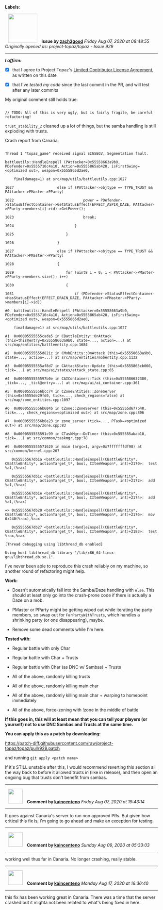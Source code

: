 **Labels:**



<a href="https://github.com/zach2good"><img src="https://avatars3.githubusercontent.com/u/1389729?v=4" width="96" height="96" hspace="10"></img></a> **Issue by [zach2good](https://github.com/zach2good)**
_Friday Aug 07, 2020 at 08:48:55_
_Originally opened as: project-topaz/topaz - Issue 929_

----

<!-- place 'x' mark between square [] brackets to affirm: -->
**_I affirm:_**
- [x] that I agree to Project Topaz's [Limited Contributor License Agreement](http://project-topaz.com/blob/release/CONTRIBUTOR_AGREEMENT.md), as written on this date
- [x] that I've _tested my code_ since the last commit in the PR, and will test after any later commits

My original comment still holds true:
```
// TODO: All of this is very ugly, but is fairly fragile, be careful refactoring!
```

`trust_stability_2` cleaned up a lot of things, but the samba handling is still exploding with trusts. 

Crash report from Canaria:
```
Thread 1 "topaz_game" received signal SIGSEGV, Segmentation fault.
battleutils::HandleEnspell (PAttacker=0x55558663a9b0, PDefender=0x5555710c4a10, Action=0x5555865ab420, isFirstSwing=<optimized out>, weapon=0x5555865d2ae0,
    finaldamage=1) at src/map/utils/battleutils.cpp:1027
1027                    else if (PAttacker->objtype == TYPE_TRUST && PAttacker->PMaster->PParty)
1022                                power = PDefender->StatusEffectContainer->GetStatusEffect(EFFECT_ASPIR_DAZE, PAttacker->PParty->members[i]->id)->GetPower();
1023                                break;
1024                            }
1025                        }
1026                    }
1027                    else if (PAttacker->objtype == TYPE_TRUST && PAttacker->PMaster->PParty)
1028                    {
1029                        for (uint8 i = 0; i < PAttacker->PMaster->PParty->members.size(); i++)
1030                        {
1031                            if (PDefender->StatusEffectContainer->HasStatusEffect(EFFECT_DRAIN_DAZE, PAttacker->PMaster->PParty->members[i]->id))
#0  battleutils::HandleEnspell (PAttacker=0x55558663a9b0, PDefender=0x5555710c4a10, Action=0x5555865ab420, isFirstSwing=<optimized out>, weapon=0x5555865d2ae0, 
    finaldamage=1) at src/map/utils/battleutils.cpp:1027
#1  0x00005555555cade5 in CBattleEntity::OnAttack (this=this@entry=0x55558663a9b0, state=..., action=...) at src/map/entities/battleentity.cpp:1684
#2  0x00005555555d821c in CMobEntity::OnAttack (this=0x55558663a9b0, state=..., action=...) at src/map/entities/mobentity.cpp:1132
#3  0x00005555555af8d7 in CAttackState::Update (this=0x5555865cb060, tick=...) at src/map/ai/states/attack_state.cpp:65
#4  0x0000555555597b0e in CAIContainer::Tick (this=0x555586632380, _tick=..., _tick@entry=...) at src/map/ai/ai_container.cpp:361
#5  0x00005555556bcc74 in CZoneEntities::ZoneServer (this=0x55555de29fd0, tick=..., check_regions=false) at src/map/zone_entities.cpp:1097
#6  0x00005555556b604b in CZone::ZoneServer (this=0x55555d677b40, tick=..., check_regions=<optimized out>) at src/map/zone.cpp:806
#7  0x00005555556b6e23 in zone_server (tick=..., PTask=<optimized out>) at src/map/zone.cpp:83
#8  0x0000555555591c99 in CTaskMgr::DoTimer (this=0x555555abab10, tick=...) at src/common/taskmgr.cpp:78
#9  0x0000555555571620 in main (argc=1, argv=0x7fffffffdf98) at src/common/kernel.cpp:267
   0x55555567db1a <battleutils::HandleEnspell(CBattleEntity*, CBattleEntity*, actionTarget_t*, bool, CItemWeapon*, int)+2170>:  test   %al,(%rax)
   0x55555567db1c <battleutils::HandleEnspell(CBattleEntity*, CBattleEntity*, actionTarget_t*, bool, CItemWeapon*, int)+2172>:  add    %al,(%rax)
   0x55555567db1e <battleutils::HandleEnspell(CBattleEntity*, CBattleEntity*, actionTarget_t*, bool, CItemWeapon*, int)+2174>:  add    %al,(%rax)
=> 0x55555567db20 <battleutils::HandleEnspell(CBattleEntity*, CBattleEntity*, actionTarget_t*, bool, CItemWeapon*, int)+2176>:  mov    0x240(%rax),%rax
   0x55555567db27 <battleutils::HandleEnspell(CBattleEntity*, CBattleEntity*, actionTarget_t*, bool, CItemWeapon*, int)+2183>:  test   %rax,%rax
[Thread debugging using libthread_db enabled]
Using host libthread_db library "/lib/x86_64-linux-gnu/libthread_db.so.1".
```

I've never been able to reproduce this crash reliably on my machine, so another round of refactoring might help.

**Work:**
- Doesn't automatically fall into the Samba/Daze handling with `else`. This should at least only go into the crash-prone code if there is actually a Daze on a mob.
- PMaster or PParty might be getting wiped out while iterating the party members, so swap out for `ForPartyWithTrusts`, which handles a shrinking party (or one disappearing), maybe.
- Remove some dead comments while I'm here.

**Tested with:**
- Regular battle with only Char
- Regular battle with Char + Trusts
- Regular battle with Char (as DNC w/ Sambas) + Trusts
- All of the above, randomly killing trusts
- All of the above, randomly killing main char
- All of the above, randomly killing main char + warping to homepoint immediately
- All of the above, force-zoning with !zone in the middle of battle

**If this goes in, this will at least mean that you can tell your players (or yourself) not to use DNC Sambas and Trusts at the same time.**

**You can apply this as a patch by downloading:**
https://patch-diff.githubusercontent.com/raw/project-topaz/topaz/pull/929.patch
and running `git apply <patch name>`

If it's STILL unstable after this, I would recommend reverting this section all the way back to before it allowed trusts in (like in release), and then open an ongoing bug that trusts don't benefit from sambas.


----
<a href="https://github.com/kaincenteno"><img src="https://avatars3.githubusercontent.com/u/26943220?v=4" width="48" height="48" hspace="10"></img></a> **Comment by [kaincenteno](https://github.com/kaincenteno)**
_Friday Aug 07, 2020 at 19:43:14_

----

It goes against Canaria's server to run non approved PRs. But given how critical this fix is, i'm going to go ahead and make an exception for testing.


----
<a href="https://github.com/kaincenteno"><img src="https://avatars3.githubusercontent.com/u/26943220?v=4" width="48" height="48" hspace="10"></img></a> **Comment by [kaincenteno](https://github.com/kaincenteno)**
_Sunday Aug 09, 2020 at 05:33:03_

----

working well thus far in Canaria. No longer crashing, really stable.


----
<a href="https://github.com/kaincenteno"><img src="https://avatars3.githubusercontent.com/u/26943220?v=4" width="48" height="48" hspace="10"></img></a> **Comment by [kaincenteno](https://github.com/kaincenteno)**
_Monday Aug 17, 2020 at 16:36:40_

----

this fix has been working great in Canaria. There was a time that the server crashed but it mighta not been related to what's being fixed in here.
